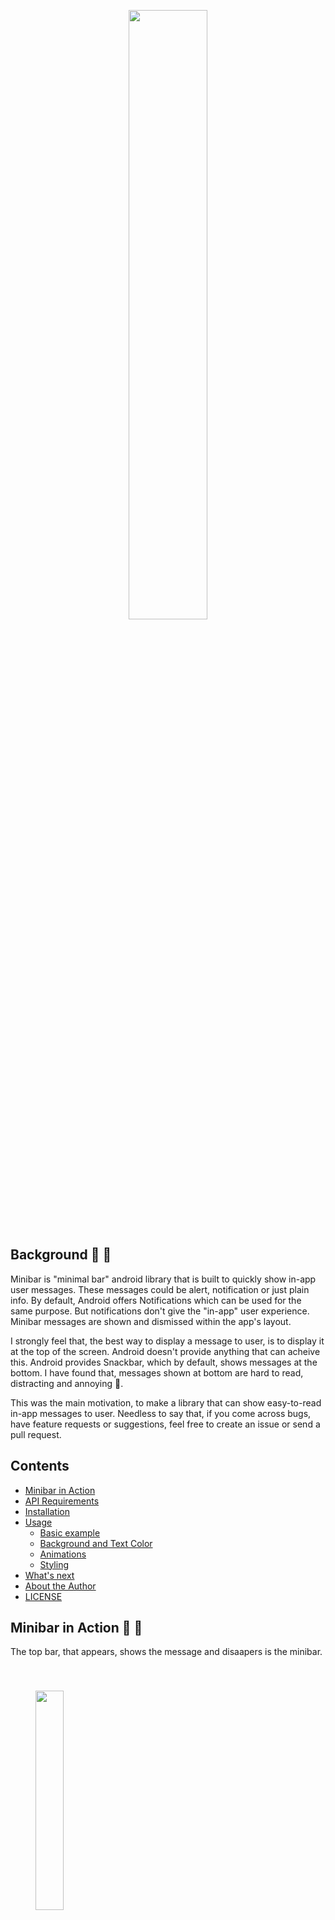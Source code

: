 <p align="center">
  <image width="50%" height="50%";" src="https://github.com/mayuroks/minibar/blob/master/images/Minibar%20Banner_padding.png"></image>
</p>

## Background 🤔 🤔
Minibar is "minimal bar" android library that is built to quickly show in-app user messages. These messages could be alert, notification or just plain info. By default, Android offers Notifications which can be used for the same purpose. But notifications don't give the "in-app" user experience. Minibar messages are shown and dismissed within the app's layout.

I strongly feel that, the best way to display a message to user, is to display it at the top of the screen. Android doesn't provide anything that can acheive this. Android provides Snackbar, which by default, shows messages at the bottom. I have found that, messages shown at bottom are hard to read, distracting and annoying 😤.

This was the main motivation, to make a library that can show easy-to-read in-app messages to user. Needless to say that, if you come across bugs, have feature requests or suggestions, feel free to create an issue or send a pull request.

## Contents 

 - [Minibar in Action](#minibar-in-action)
 - [API Requirements](#api-requirements)
 - [Installation](#installation)
 - [Usage](#usage)
    - [Basic example](#basic-example)
    - [Background and Text Color](#background-and-text-color)
    - [Animations](#animations)
    - [Styling](#styling)
 - [What's next](#whats-next)
 - [About the Author](#about-the-author)
 - [LICENSE](#license)
 

## Minibar in Action  🚀 🚀
The top bar, that appears, shows the message and disaapers is the minibar.

<p>
  <image width="30%" height="30%" style="margin:40px;" src="https://github.com/mayuroks/minibar/blob/master/images/demo_dark.gif"></image>
</p>

###

<p>
  <image width="30%" height="30%" style="margin:40px;" src="https://github.com/mayuroks/minibar/blob/master/images/demo_light.gif"></image>
</p>


## API Requirements
Currently, this library is compatible with API 21(Lollipop) and above android versions. I am working on figuring out ways to make it work on android versions below Lollipop(21).

## Installation
To install Minibar, add JitPack to your `project/build.gradle` file
```gradle
allprojects {
    repositories {
        google()
        jcenter()
        maven { url "https://jitpack.io" } // Add this line
    }
}
```

Add Minibar as a dependency `app/build.gradle` file,
```gradle
dependencies {
    ...
    implementation 'com.github.mayuroks:minibar:0.1.0'
}
```

## Usage

The best way to utilize Minibar, is to put it at the top in your layout file. Because if a user message is shown at the top, it becomes easy read.

### Basic example
**STEP 1:** Add `MinibarView` to your activity or fragment's layout
```xml
<?xml version="1.0" encoding="utf-8"?>
<android.support.constraint.ConstraintLayout 
    xmlns:android="http://schemas.android.com/apk/res/android"
    xmlns:app="http://schemas.android.com/apk/res-auto"
    android:layout_width="match_parent"
    android:layout_height="match_parent" >

    <com.mayurrokade.minibar.MinibarView
        android:id="@+id/minibarView"
        style="@style/MinibarViewCustom"
        android:layout_width="match_parent"
        android:layout_height="wrap_content" />

    <!-- Rest of the layout -->

</android.support.constraint.ConstraintLayout>
```

**STEP 2:** Create a `UserMessage` object and show it using `MinibarView`,
```java
final MinibarView minibarView = findViewById(R.id.minibarView);

// Build the user message
UserMessage userMessage = new UserMessage.Builder()
                        .with(mContext)
                        .setMessage("You have 128 unread messages.")
                        .setDuration(3000)
                        .build();

// Show the user message
minibarView.show(userMessage);
```

**STEP 3:** Sit back! Relax! And let Minibar do the rest.

### Background and Text color
BackgroundColor and textColor are the two key parameters that can be tweaked to create effective user messages. You can set the background and textcolor of the user message with `setBackgroundColor()` and `setTextColor()` as follows:
```java
UserMessage userMessage = new UserMessage.Builder()
                        .with(mContext)
                        .setBackgroundColor(R.color.colorSuccess)
                        .setTextColor(android.R.color.white)
                        .setMessage("You have 128 unread messages.")
                        .setDuration(1000)
                        .build();
```

### Animations
Minibar currently supports show and dismiss animation via `Interpolator`s. You can use `setShowInterpolator()` and `setDismissInterpolator()` to animate the show and dismiss respectively.
```java
UserMessage userMessage = new UserMessage.Builder()
                        .with(mContext)
                        .setBackgroundColor(R.color.colorSuccess)
                        .setTextColor(android.R.color.white)
                        .setMessage("You have 128 unread messages.")
                        .setDuration(1000)
                        .setShowInterpolator(new BounceInterpolator())
                        .setDismissInterpolator(new AccelerateInterpolator())
                        .build();
```

### Styling
Styling minibar is as easy as styling any other Android element. In your `styles.xml`, you can create
```xml
<style name="MinibarViewCustom" parent="MinibarView">
    <item name="android:paddingTop">4dp</item>
    <item name="android:paddingBottom">4dp</item>
    <item name="android:textAlignment">center</item>
    <item name="android:textSize">16sp</item>
</style>
```

And in the activity or fragment layout,
```xml
<com.mayurrokade.minibar.MinibarView
    android:id="@+id/minibarView"
    style="@style/MinibarViewCustom"    <=== Set your style here
    android:layout_width="match_parent"
    android:layout_height="wrap_content" />
```

## What's next
 - Add Unit Tests 
 
## About the Author
I’m an UX-first Android Developer, passionate about building great apps. If you like this library, show some ❤️ on:

- [Medium](https://medium.com/@mayuroks)
- [Github](https://github.com/mayuroks)
- [Twitter](https://twitter.com/mayuroks)
- [LinkedIn](https://linkedin.com/in/mayurrokade/)


## LICENSE
 ```text
 MIT License

Copyright (c) 2018 Mayur Rokade

Permission is hereby granted, free of charge, to any person obtaining a copy
of this software and associated documentation files (the "Software"), to deal
in the Software without restriction, including without limitation the rights
to use, copy, modify, merge, publish, distribute, sublicense, and/or sell
copies of the Software, and to permit persons to whom the Software is
furnished to do so, subject to the following conditions:
The above copyright notice and this permission notice shall be included in all
copies or substantial portions of the Software.

THE SOFTWARE IS PROVIDED "AS IS", WITHOUT WARRANTY OF ANY KIND, EXPRESS OR
IMPLIED, INCLUDING BUT NOT LIMITED TO THE WARRANTIES OF MERCHANTABILITY,
FITNESS FOR A PARTICULAR PURPOSE AND NONINFRINGEMENT. IN NO EVENT SHALL THE
AUTHORS OR COPYRIGHT HOLDERS BE LIABLE FOR ANY CLAIM, DAMAGES OR OTHER
LIABILITY, WHETHER IN AN ACTION OF CONTRACT, TORT OR OTHERWISE, ARISING FROM,
OUT OF OR IN CONNECTION WITH THE SOFTWARE OR THE USE OR OTHER DEALINGS IN THE
SOFTWARE.
 ```
